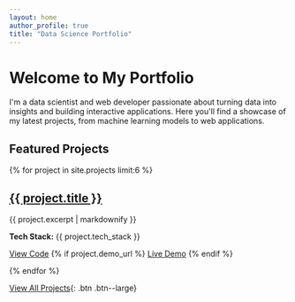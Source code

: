 ```yaml
---
layout: home
author_profile: true
title: "Data Science Portfolio"
---
```


# Welcome to My Portfolio

I'm a data scientist and web developer passionate about turning data into insights and building interactive applications. Here you'll find a showcase of my latest projects, from machine learning models to web applications.

## Featured Projects

<div class="feature__wrapper">
  {% for project in site.projects limit:6 %}
    <div class="feature__item">
      <div class="archive__item">
        <div class="archive__item-body">
          <h2 class="archive__item-title">
            <a href="{{ project.url | relative_url }}">{{ project.title }}</a>
          </h2>
          <div class="archive__item-excerpt">
            {{ project.excerpt | markdownify }}
          </div>
          <p><strong>Tech Stack:</strong> {{ project.tech_stack }}</p>
          <p>
            <a href="{{ project.github_url }}" class="btn btn--primary">View Code</a>
            {% if project.demo_url %}
              <a href="{{ project.demo_url }}" class="btn btn--info">Live Demo</a>
            {% endif %}
          </p>
        </div>
      </div>
    </div>
  {% endfor %}
</div>

[View All Projects](/projects/){: .btn .btn--large}
